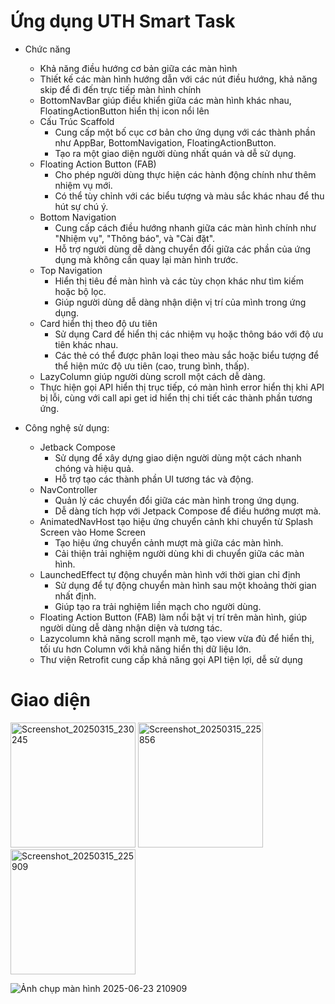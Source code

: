 # Ứng dụng UTH Smart Task

- Chức năng

  - Khả năng điều hướng cơ bản giữa các màn hình
  - Thiết kế các màn hình hướng dẫn với các nút điều hướng, khả năng skip để đi đến trực tiếp màn hình chính
  - BottomNavBar giúp điều khiển giữa các màn hình khác nhau, FloatingActionButton hiển thị icon nổi lên
  - Cấu Trúc Scaffold
    - Cung cấp một bố cục cơ bản cho ứng dụng với các thành phần như AppBar, BottomNavigation, FloatingActionButton.
    - Tạo ra một giao diện người dùng nhất quán và dễ sử dụng.
  - Floating Action Button (FAB)
    - Cho phép người dùng thực hiện các hành động chính như thêm nhiệm vụ mới.
    - Có thể tùy chỉnh với các biểu tượng và màu sắc khác nhau để thu hút sự chú ý.
  - Bottom Navigation
    - Cung cấp cách điều hướng nhanh giữa các màn hình chính như "Nhiệm vụ", "Thông báo", và "Cài đặt".
    - Hỗ trợ người dùng dễ dàng chuyển đổi giữa các phần của ứng dụng mà không cần quay lại màn hình trước.
  - Top Navigation
    - Hiển thị tiêu đề màn hình và các tùy chọn khác như tìm kiếm hoặc bộ lọc.
    - Giúp người dùng dễ dàng nhận diện vị trí của mình trong ứng dụng.
  - Card hiển thị theo độ ưu tiên
    - Sử dụng Card để hiển thị các nhiệm vụ hoặc thông báo với độ ưu tiên khác nhau.
    - Các thẻ có thể được phân loại theo màu sắc hoặc biểu tượng để thể hiện mức độ ưu tiên (cao, trung bình, thấp).
  - LazyColumn giúp người dùng scroll một cách dễ dàng.
  - Thực hiện gọi API hiển thị trục tiếp, có màn hình error hiển thị khi API bị lỗi, cùng với call api get id hiển thị chi tiết các thành phần tương ứng.

- Công nghệ sử dụng:
  - Jetback Compose
    - Sử dụng để xây dựng giao diện người dùng một cách nhanh chóng và hiệu quả.
    - Hỗ trợ tạo các thành phần UI tương tác và động.
  - NavController
    - Quản lý các chuyển đổi giữa các màn hình trong ứng dụng.
    - Dễ dàng tích hợp với Jetpack Compose để điều hướng mượt mà.
  - AnimatedNavHost tạo hiệu ứng chuyển cảnh khi chuyển từ Splash Screen vào Home Screen
    - Tạo hiệu ứng chuyển cảnh mượt mà giữa các màn hình.
    - Cải thiện trải nghiệm người dùng khi di chuyển giữa các màn hình.
  - LaunchedEffect tự động chuyển màn hình với thời gian chỉ định
    - Sử dụng để tự động chuyển màn hình sau một khoảng thời gian nhất định.
    - Giúp tạo ra trải nghiệm liền mạch cho người dùng.
  - Floating Action Button (FAB) làm nổi bật vị trí trên màn hình, giúp người dùng dễ dàng nhận diện và tương tác.
  - Lazycolumn khả năng scroll mạnh mẽ, tạo view vừa đủ để hiển thị, tối ưu hơn Column với khả năng hiển thị dữ liệu lớn.
  - Thư viện Retrofit cung cấp khả năng gọi API tiện lợi, dễ sử dụng

# Giao diện
<img width="200" alt="Screenshot_20250315_230245" src="https://github.com/user-attachments/assets/550a05cc-da34-4770-9ef2-defcc1015483" />
<img width="200" alt="Screenshot_20250315_225856" src="https://github.com/user-attachments/assets/6cefaf85-9eb3-461a-b86f-4bd9472525ed" />
<img width="200" alt="Screenshot_20250315_225909" src="https://github.com/user-attachments/assets/fe325f29-6d63-412f-9da8-ce33eeaf4c42" />

![Ảnh chụp màn hình 2025-06-23 210909](https://github.com/user-attachments/assets/e2c6563c-2817-4728-9ccf-a72aff61de6a)

